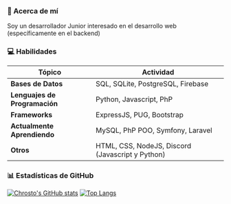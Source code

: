 ### 👔 Acerca de mí 
Soy un desarrollador Junior interesado en el desarrollo web (específicamente en el backend)

### 💻 Habilidades

| **Tópico** | **Actividad** |
| ------------- | ------------- |
| **Bases de Datos** | SQL, SQLite, PostgreSQL, Firebase |
| **Lenguajes de Programación** | Python, Javascript, PhP|
| **Frameworks** | ExpressJS, PUG, Bootstrap  |
| **Actualmente Aprendiendo** | MySQL, PhP POO, Symfony, Laravel  |
| **Otros** | HTML, CSS, NodeJS, Discord (Javascript y Python) |

### 📊 Estadísticas de GitHub
[![Chrosto's GitHub stats](https://github-readme-stats.vercel.app/api?username=consecutes&show_icons=true&theme=blueberry&count_private=true&hide=prs,issues&hide_border=true&locale=es)](https://github.com/anuraghazra/github-readme-stats)
[![Top Langs](https://github-readme-stats.vercel.app/api/top-langs/?username=consecutes&layout=compact&theme=blueberry&hide_border=true&locale=es&count_private=true)](https://github.com/anuraghazra/github-readme-stats)
